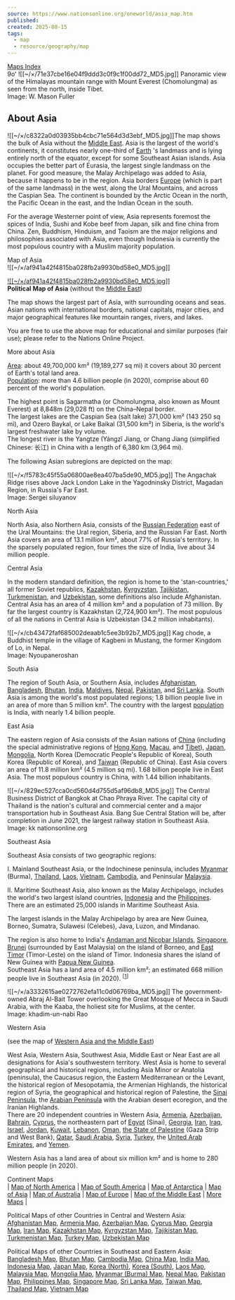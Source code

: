 ```yaml
---
source: https://www.nationsonline.org/oneworld/asia_map.htm
published:
created: 2025-08-15
tags:
  - map
  - resource/geography/map
---
```

[Maps Index](https://www.nationsonline.org/oneworld/map/index.htm)  
9oʻ
![[~/×/71e37cbe16e04f9ddd3c0f9c1f00dd72_MD5.jpg]] 
Panoramic view of the Himalayas mountain range with Mount Everest (Chomolungma) as seen from the north, inside Tibet.  
Image: W. Mason Fuller  
  

## About Asia

  
![[~/×/c8322a0d03935bb4cbc71e564d3d3ebf_MD5.jpg]]The map shows the bulk of Asia without the [Middle East](https://www.nationsonline.org/oneworld/map/small_middle_east_map.htm). Asia is the largest of the world's continents, it constitutes nearly one-third of [Earth](https://www.nationsonline.org/oneworld/earth.htm) 's landmass and is lying entirely north of the equator, except for some Southeast Asian islands. Asia occupies the better part of Eurasia, the largest single landmass on the planet. For good measure, the Malay Archipelago was added to Asia, because it happens to be in the region. Asia borders [Europe](https://www.nationsonline.org/oneworld/europe.htm) (which is part of the same landmass) in the west, along the Ural Mountains, and across the Caspian Sea. The continent is bounded by the Arctic Ocean in the north, the Pacific Ocean in the east, and the Indian Ocean in the south.  
  
For the average Westerner point of view, Asia represents foremost the spices of India, Sushi and Kobe beef from Japan, silk and fine china from China. Zen, Buddhism, Hinduism, and Taoism are the major religions and philosophies associated with Asia, even though Indonesia is currently the most populous country with a Muslim majority population.  
  

Map of Asia  
![[~/×/af941a42f4815ba028fb2a9930bd58e0_MD5.jpg]]

[![[~/×/af941a42f4815ba028fb2a9930bd58e0_MD5.jpg]]](https://www.nationsonline.org/maps/Asia-map.jpg)  
**Political Map of Asia** (without the [Middle East](https://www.nationsonline.org/oneworld/map/Political-Map-of-Countries-of-Western-Asia.htm))  
  
The map shows the largest part of Asia, with surrounding oceans and seas. Asian nations with international borders, national capitals, major cities, and major geographical features like mountain ranges, rivers, and lakes.  
  
You are free to use the above map for educational and similar purposes (fair use); please refer to the Nations Online Project.

  
  
More about Asia  
  
[Area](https://www.nationsonline.org/oneworld/countries_by_area.htm): about 49,700,000 km² (19,189,277 sq mi) it covers about 30 percent of Earth's total land area.  
[Population](https://www.nationsonline.org/oneworld/population-by-country.htm): more than 4.6 billion people (in 2020), comprise about 60 percent of the world's population.  
  
The highest point is Sagarmatha (or Chomolungma, also known as Mount Everest) at 8,848m (29,028 ft) on the China–Nepal border.  
The largest lakes are the Caspian Sea (salt lake) 371,000 km² (143 250 sq mi), and Ozero Baykal, or Lake Baikal (31,500 km²) in Siberia, is the world's largest freshwater lake by volume.  
The longest river is the Yangtze (Yángzî Jiang, or Chang Jiang (simplified Chinese: 长江) in China with a length of 6,380 km (3,964 mi).  
  
The following Asian subregions are depicted on the map:  
  

![[~/×/f5783c45f55a06800ae8ea407ba5de90_MD5.jpg]] 
The Angachak Ridge rises above Jack London Lake in the Yagodninsky District, Magadan Region, in Russia's Far East.  
Image: Sergei siluyanov  
  

North Asia  
  
North Asia, also Northern Asia, consists of the [Russian Federation](https://www.nationsonline.org/oneworld/russia.htm) east of the Ural Mountains: the Ural region, Siberia, and the Russian Far East. North Asia covers an area of 13.1 million km², about 77% of Russia's territory. In the sparsely populated region, four times the size of India, live about 34 million people.  
  
Central Asia  
  
In the modern standard definition, the region is home to the 'stan-countries,' all former Soviet republics, [Kazakhstan](https://www.nationsonline.org/oneworld/kazakhstan.htm), [Kyrgyzstan](https://www.nationsonline.org/oneworld/kyrgyzstan.htm), [Tajikistan](https://www.nationsonline.org/oneworld/tajikistan.htm), [Turkmenistan](https://www.nationsonline.org/oneworld/turkmenistan.htm), and [Uzbekistan](https://www.nationsonline.org/oneworld/uzbekistan.htm), some definitions also include Afghanistan. Central Asia has an area of 4 million km² and a population of 73 million. By far the largest country is Kazakhstan (2,724,900 km²). The most populous of all the nations in Central Asia is Uzbekistan (34.2 million inhabitants).  

![[~/×/cb43472faf685002deaab1c5ee3b92b7_MD5.jpg]] 
Kag chode, a Buddhist temple in the village of Kagbeni in Mustang, the former Kingdom of Lo, in Nepal.  
Image: Nyoupaneroshan  
  

South Asia  
  
The region of South Asia, or Southern Asia, includes [Afghanistan](https://www.nationsonline.org/oneworld/afghanistan.htm), [Bangladesh](https://www.nationsonline.org/oneworld/bangladesh.htm), [Bhutan](https://www.nationsonline.org/oneworld/bhutan.htm), [India](https://www.nationsonline.org/oneworld/india.htm), [Maldives](https://www.nationsonline.org/oneworld/maldives.htm), [Nepal](https://www.nationsonline.org/oneworld/nepal.htm), [Pakistan](https://www.nationsonline.org/oneworld/pakistan.htm), and [Sri Lanka](https://www.nationsonline.org/oneworld/sri_lanka.htm). South Asia is among the world's most populated regions; 1.8 billion people live in an area of more than 5 million km². The country with the largest [population](https://www.nationsonline.org/oneworld/population-by-country.htm) is India, with nearly 1.4 billion people.  
  
East Asia  
  
The eastern region of Asia consists of the Asian nations of [China](https://www.nationsonline.org/oneworld/china.htm) (including the special administrative regions of [Hong Kong](https://www.nationsonline.org/oneworld/hong_kong.htm), [Macau](https://www.nationsonline.org/oneworld/macau.htm), and [Tibet](https://www.nationsonline.org/oneworld/tibet.htm)), [Japan](https://www.nationsonline.org/oneworld/japan.htm), [Mongolia](https://www.nationsonline.org/oneworld/mongolia.htm), North Korea (Democratic People's Republic of Korea), South Korea (Republic of Korea), and [Taiwan](https://www.nationsonline.org/oneworld/taiwan.htm) (Republic of China). East Asia covers an area of 11.8 million km² (4.5 million sq mi). 1.68 billion people live in East Asia. The most populous country is China, with 1.44 billion inhabitants.  

![[~/×/829ec527cca0cd560d4d755d5af96db8_MD5.jpg]] 
The Central Business District of Bangkok at Chao Phraya River. The capital city of Thailand is the nation's cultural and commercial center and a major transportation hub in Southeast Asia. Bang Sue Central Station will be, after completion in June 2021, the largest railway station in Southeast Asia.  
Image: kk nationsonline.org  
  

Southeast Asia  
  
Southeast Asia consists of two geographic regions:  
  
I. Mainland Southeast Asia, or the Indochinese peninsula, includes [Myanmar](https://www.nationsonline.org/oneworld/myanmar.htm) (Burma), [Thailand](https://www.nationsonline.org/oneworld/thailand.htm), [Laos](https://www.nationsonline.org/oneworld/laos.htm), [Vietnam](https://www.nationsonline.org/oneworld/vietnam.htm), [Cambodia](https://www.nationsonline.org/oneworld/cambodia.htm), and Peninsular [Malaysia](https://www.nationsonline.org/oneworld/malaysia.htm).  
  
II. Maritime Southeast Asia, also known as the Malay Archipelago, includes the world's two largest island countries, [Indonesia](https://www.nationsonline.org/oneworld/indonesia.htm) and the [Philippines](https://www.nationsonline.org/oneworld/philippines.htm). There are an estimated 25,000 islands in Maritime Southeast Asia.  
  
The largest islands in the Malay Archipelago by area are New Guinea, Borneo, Sumatra, Sulawesi (Celebes), Java, Luzon, and Mindanao.  
  
The region is also home to India's [Andaman and Nicobar Islands](https://www.nationsonline.org/oneworld/map/google_map_Andaman_Nicobar.htm), [Singapore](https://www.nationsonline.org/oneworld/singapore.htm), [Brunei](https://www.nationsonline.org/oneworld/brunei.htm) (surrounded by East Malaysia) on the island of Borneo, and [East Timor](https://www.nationsonline.org/oneworld/timor_leste.htm) (Timor-Leste) on the island of Timor. Indonesia shares the island of New Guinea with [Papua New Guinea](https://www.nationsonline.org/oneworld/papua_new_guinea.htm).  
Southeast Asia has a land area of 4.5 million km²; an estimated 668 million people live in Southeast Asia (in 2020). <sup>[<a href="https://population.un.org/wpp/DataQuery/" title="UN World Population Prospects">1</a>]</sup>  
  

![[~/×/a3332615ae0272762efa11c0d06769ba_MD5.jpg]] 
The government-owned Abraj Al-Bait Tower overlooking the Great Mosque of Mecca in Saudi Arabia, with the Kaaba, the holiest site for Muslims, at the center.  
Image: khadim-un-nabi Rao  
  

Western Asia  
  
(see the map of [Western Asia and the Middle East](https://www.nationsonline.org/oneworld/map/Political-Map-of-Countries-of-Western-Asia.htm))  
  
West Asia, Western Asia, Southwest Asia, Middle East or Near East are all designations for Asia's southwestern territory. West Asia is home to several geographical and historical regions, including Asia Minor or Anatolia (peninsula), the Caucasus region, the Eastern Mediterranean or the Levant, the historical region of Mesopotamia, the Armenian Highlands, the historical region of Syria, the geographical and historical region of Palestine, the [Sinai Peninsula](https://www.nationsonline.org/oneworld/map/Sinai_map.htm), the [Arabian Peninsula](https://www.nationsonline.org/oneworld/map/Arabia-Map.htm) with the Arabian desert ecoregion, and the Iranian Highlands.  
There are 20 independent countries in Western Asia, [Armenia](https://www.nationsonline.org/oneworld/armenia.htm), [Azerbaijan](https://www.nationsonline.org/oneworld/azerbaijan.htm), [Bahrain](https://www.nationsonline.org/oneworld/bahrain.htm), [Cyprus](https://www.nationsonline.org/oneworld/cyprus.htm), the northeastern part of [Egypt](https://www.nationsonline.org/oneworld/egypt.htm) (Sinai), [Georgia](https://www.nationsonline.org/oneworld/georgia.htm), [Iran](https://www.nationsonline.org/oneworld/iran.htm), [Iraq](https://www.nationsonline.org/oneworld/iraq.htm), [Israel](https://www.nationsonline.org/oneworld/israel.htm), [Jordan](https://www.nationsonline.org/oneworld/jordan.htm), [Kuwait](https://www.nationsonline.org/oneworld/kuwait.htm), [Lebanon](https://www.nationsonline.org/oneworld/lebanon.htm), [Oman](https://www.nationsonline.org/oneworld/oman.htm), [the State of Palestine](https://www.nationsonline.org/oneworld/palestinian_territory.htm) (Gaza Strip and West Bank), [Qatar](https://www.nationsonline.org/oneworld/qatar.htm), [Saudi Arabia](https://www.nationsonline.org/oneworld/saudi_arabia.htm), [Syria](https://www.nationsonline.org/oneworld/syria.htm), [Turkey](https://www.nationsonline.org/oneworld/turkey.htm), the [United Arab Emirates](https://www.nationsonline.org/oneworld/arab_emirates.htm), and [Yemen](https://www.nationsonline.org/oneworld/yemen.htm).  
  
Western Asia has a land area of about six million km² and is home to 280 million people (in 2020).  
  

  
  

Continent Maps  
| [Map of North America](https://www.nationsonline.org/oneworld/north_america_map2.htm) | [Map of South America](https://www.nationsonline.org/oneworld/South-America-maps.htm) | [Map of Antarctica](https://www.nationsonline.org/oneworld/antarctica_map.htm) | [Map of Asia](https://www.nationsonline.org/asia_map.htm) | [Map of Australia](https://www.nationsonline.org/oneworld/australia-political-map.htm) | [Map of Europe](https://www.nationsonline.org/europe_map.htm) | [Map of the Middle East](https://www.nationsonline.org/oneworld/Political-Map-of-Countries-of-Western-Asia.htm) | [More Maps](https://www.nationsonline.org/oneworld/index.htm) |  
  
Political Maps of other Countries in Central and Western Asia:  
[Afghanistan Map](https://www.nationsonline.org/oneworld/map/afghanistan_map.htm), [Armenia Map](https://www.nationsonline.org/oneworld/map/armenia_map.htm), [Azerbaijan Map](https://www.nationsonline.org/oneworld/map/azerbaijan-political-map.htm), [Cyprus Map](https://www.nationsonline.org/oneworld/map/cyprus_map.htm), [Georgia Map](https://www.nationsonline.org/oneworld/map/georgia_map.htm), [Iran Map](https://www.nationsonline.org/oneworld/map/iran_map.htm), [Kazakhstan Map](https://www.nationsonline.org/oneworld/map/kazakhstan-administrative-map.htm), [Kyrgyzstan Map](https://www.nationsonline.org/oneworld/map/kyrgyzstan-administrative-map.htm), [Tajikistan Map](https://www.nationsonline.org/oneworld/map/tajikistan-administrative-map.htm), [Turkmenistan Map](https://www.nationsonline.org/oneworld/map/turkmenistan-administrative-map.htm), [Turkey Map](https://www.nationsonline.org/oneworld/map/turkey-map.htm), [Uzbekistan Map](https://www.nationsonline.org/oneworld/map/uzbekistan-administrative-map.htm)  
  
Political Maps of other Countries in Southeast and Eastern Asia:  
[Bangladesh Map](https://www.nationsonline.org/oneworld/map/Political-Map-of-Bangladesh.htm), [Bhutan Map](https://www.nationsonline.org/oneworld/map/bhutan_map.htm), [Cambodia Map](https://www.nationsonline.org/oneworld/map/cambodia-political-map.htm), [China Map](https://www.nationsonline.org/oneworld/map/China-Political-Map.htm), [India Map](https://www.nationsonline.org/oneworld/map/India-Administrative-map.htm), [Indonesia Map](https://www.nationsonline.org/oneworld/map/indonesia_admin_map.htm), [Japan Map](https://www.nationsonline.org/oneworld/map/japan-map.htm), [Korea (North)](https://www.nationsonline.org/oneworld/map/korea-north-political-map.htm), [Korea (South)](https://www.nationsonline.org/oneworld/map/korea-south-political-map.htm), [Laos Map](https://www.nationsonline.org/oneworld/map/Laos-political-map.htm), [Malaysia Map](https://www.nationsonline.org/oneworld/map/malaysia_map.htm), [Mongolia Map](https://www.nationsonline.org/oneworld/map/mongolia_map.htm), [Myanmar (Burma) Map](https://www.nationsonline.org/oneworld/map/myanmar_map.htm), [Nepal Map](https://www.nationsonline.org/oneworld/map/nepal-administrative-map.htm), [Pakistan Map](https://www.nationsonline.org/oneworld/map/pakistan_map.htm), [Philippines Map](https://www.nationsonline.org/oneworld/map/philippines-political-map.htm), [Singapore Map](https://www.nationsonline.org/oneworld/map/singapore_map.htm), [Sri Lanka Map](https://www.nationsonline.org/oneworld/map/sri_lanka_map.htm), [Taiwan Map](https://www.nationsonline.org/oneworld/map/taiwan-map.htm), [Thailand Map](https://www.nationsonline.org/oneworld/map/thailand_map.htm), [Vietnam Map](https://www.nationsonline.org/oneworld/map/vietnam-political-map.htm)